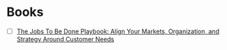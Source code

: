 # Books

- [ ] [The Jobs To Be Done Playbook: Align Your Markets, Organization, and Strategy Around Customer Needs](https://www.amazon.com/dp/1933820683/ref=cm_sw_r_cp_api_glt_fabc_2PVDEK5YBQYPGJ2YK1H0)
